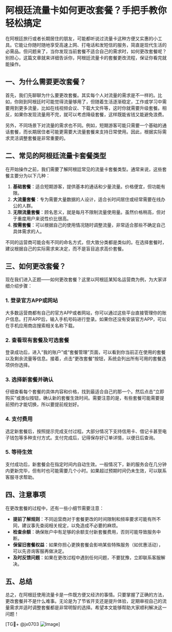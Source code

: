 # 阿根廷流量卡如何更改套餐？手把手教你轻松搞定

在阿根廷旅行或者长期居住的朋友，可能都听说过流量卡这种方便又实惠的小工具。它能让你随时随地享受高速上网、打电话和发短信的服务，简直是现代生活的必需品。但问题来了，当你发现当前套餐不适合自己的需求时，如何更改套餐呢？别担心，这篇文章就来详细告诉你，阿根廷流量卡的套餐更改流程，保证你看完就能操作。

## 一、为什么需要更改套餐？

首先，我们先聊聊为什么要更改套餐。其实每个人对流量的需求是不一样的。比如，你刚到阿根廷时可能觉得流量够用了，但随着生活逐渐稳定，工作或学习中需要用到更多流量，比如在线视频会议、下载大文件等，这时你就需要升级套餐。相反，如果你发现流量用不完，就可以考虑降级套餐，这样既能省钱又能避免浪费。

另外，不同场景下对流量的需求也不同。例如，短期游客可能只需要一个基础的通话套餐，而长期居住者可能更需要大流量套餐来支持日常使用。因此，根据实际需求灵活调整套餐是非常重要的。

## 二、常见的阿根廷流量卡套餐类型

在开始操作之前，我们需要了解阿根廷常见的流量卡套餐类型。通常来说，这些套餐主要分为以下几种：

1. **基础套餐**：适合短期游客，提供基本的通话和少量流量。价格便宜，但功能有限。
2. **大流量套餐**：专为需要大量数据的人设计，适合长时间居住或经常需要在线办公的人群。
3. **无限流量套餐**：顾名思义，就是每月不限制流量使用量。虽然价格稍高，但对于重度用户来说性价比很高。
4. **按需套餐**：可以根据自己的使用情况随时调整流量，非常适合那些不确定自己具体需求的人。

不同的运营商可能会有不同的命名方式，但大致分类都是类似的。在选择套餐时，建议根据自己的实际需求来决定，而不是盲目追求高价套餐。

## 三、如何更改套餐？

现在我们进入正题——如何更改套餐？这里以阿根廷某知名运营商为例，为大家详细介绍步骤：

### 1. 登录官方APP或网站

大多数运营商都有自己的官方APP或者网站，你可以通过这些平台直接管理你的账户信息。打开APP后，输入手机号码进行登录。如果你还没有安装官方APP，可以在手机应用商店搜索相关名称下载。

### 2. 查看现有套餐及可选套餐

登录成功后，进入“我的账户”或“套餐管理”页面，可以看到你当前正在使用的套餐以及剩余流量等信息。接着，点击“更改套餐”按钮，系统会列出所有可用的套餐选项供你选择。

### 3. 选择新套餐并确认

仔细查看每个套餐的具体内容和价格，找到最适合自己的那一个。然后点击“立即购买”或类似按钮，确认新的套餐生效时间。需要注意的是，有些套餐可能需要提前预约才能切换，所以要提前规划好。

### 4. 支付费用

选定新套餐后，按照提示完成支付过程。大部分情况下支持信用卡、借记卡甚至电子钱包等多种支付方式。支付完成后，记得保存好订单详情，以便日后查询。

### 5. 等待生效

支付成功后，新套餐会在指定时间内自动生效。一般情况下，新的服务会在几分钟内更新完毕，但有时也可能需要几个小时。如果超过预期时间仍未生效，可以联系客服寻求帮助。

## 四、注意事项

在更改套餐的过程中，还有一些小细节需要注意：

- **提前了解规则**：不同运营商对于套餐更改的时间限制和频率要求可能有所不同，建议事先查阅相关规定，以免造成不必要的麻烦。
- **检查余额**：确保账户中有足够的余额支付新套餐费用，否则可能导致服务中断。
- **保留旧套餐权益**：如果你担心更换套餐会影响某些特殊服务（如优惠活动），可以先咨询客服再做决定。
- **及时反馈问题**：如果在更改过程中遇到任何问题，不要犹豫，立即联系客服解决。

## 五、总结

总之，在阿根廷使用流量卡是一件既方便又经济的事情。只要掌握了正确的方法，更改套餐并不是什么难事。无论是为了节省开支还是提升体验，定期审视自己的流量需求并适时调整套餐都是非常明智的选择。希望本文能够帮助大家顺利解决这一问题！

[TG💪+ @jx0703 ![Image](https://github.com/user-attachments/assets/dbca1d08-cadb-493c-b0ec-ad6f7a83f270)]